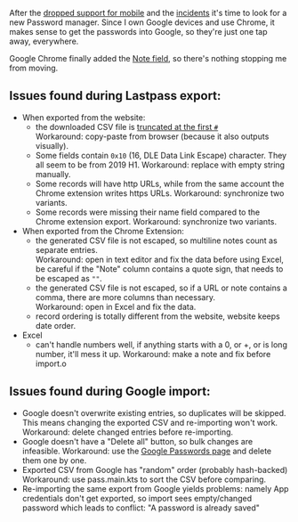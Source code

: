 After the [dropped support for mobile](https://blog.lastpass.com/2021/02/changes-to-lastpass-free/) and
the [incidents](https://arstechnica.com/information-technology/2022/12/lastpass-says-hackers-have-obtained-vault-data-and-a-wealth-of-customer-info/)
it's time to look for a new Password manager. Since I own Google devices and use Chrome, it makes sense to get the
passwords into Google, so they're just one tap away, everywhere.

Google Chrome finally added the [Note field](https://9to5google.com/2023/06/30/add-notes-to-passwords-chrome/), so
there's nothing stopping me from moving.

## Issues found during Lastpass export:

 * When exported from the website:
   * the downloaded CSV file is [truncated at the first `#`](https://community.logmein.com/t5/LastPass-Support-Discussions/CSV-export-bug/m-p/283647)  
     Workaround: copy-paste from browser (because it also outputs visually).
   * Some fields contain `0x10` (16, DLE Data Link Escape) character. They all seem to be from 2019 H1.
     Workaround: replace with empty string manually.
   * Some records will have http URLs, while from the same account the Chrome extension writes https URLs.
     Workaround: synchronize two variants.
   * Some records were missing their name field compared to the Chrome extension export.
     Workaround: synchronize two variants.
 * When exported from the Chrome Extension:
   * the generated CSV file is not escaped, so multiline notes count as separate entries.  
     Workaround: open in text editor and fix the data before using Excel, be careful if the "Note" column contains a quote sign, that needs to be escaped as `""`.
   * the generated CSV file is not escaped, so if a URL or note contains a comma, there are more columns than necessary.  
     Workaround: open in Excel and fix the data.
   * record ordering is totally different from the website, website keeps date order.
 * Excel
   * can't handle numbers well, if anything starts with a 0, or +, or is long number, it'll mess it up.
     Workaround: make a note and fix before import.o

## Issues found during Google import:
 * Google doesn't overwrite existing entries, so duplicates will be skipped.
   This means changing the exported CSV and re-importing won't work.
   Workaround: delete changed entries before re-importing.
 * Google doesn't have a "Delete all" button, so bulk changes are infeasible.
   Workaround: use the [Google Passwords page](https://passwords.google.com/) and delete them one by one.
 * Exported CSV from Google has "random" order (probably hash-backed)
   Workaround: use pass.main.kts to sort the CSV before comparing.
 * Re-importing the same export from Google yields problems: namely App credentials don't get exported, so import sees empty/changed password which leads to conflict: "A password is already saved"

